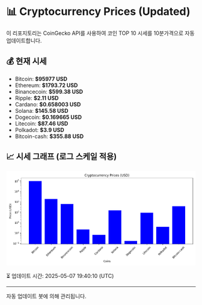 
# 📊 Cryptocurrency Prices (Updated)

이 리포지토리는 CoinGecko API를 사용하여 코인 TOP 10 시세를 10분가격으로 자동 업데이트합니다.

## 💰 현재 시세
- Bitcoin: **$95977 USD**
- Ethereum: **$1793.72 USD**
- Binancecoin: **$599.38 USD**
- Ripple: **$2.11 USD**
- Cardano: **$0.658003 USD**
- Solana: **$145.58 USD**
- Dogecoin: **$0.169665 USD**
- Litecoin: **$87.46 USD**
- Polkadot: **$3.9 USD**
- Bitcoin-cash: **$355.88 USD**

## 📈 시세 그래프 (로그 스케일 적용)
![Crypto Prices](crypto_prices.png)

⏳ 업데이트 시간: 2025-05-07 19:40:10 (UTC)

---
자동 업데이트 봇에 의해 관리됩니다.
